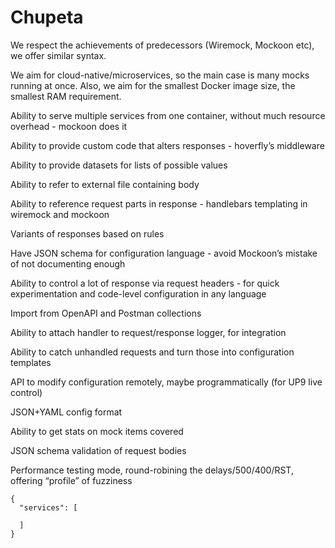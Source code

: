 # Chupeta

We respect the achievements of predecessors (Wiremock, Mockoon etc), we offer similar syntax.

We aim for cloud-native/microservices, so the main case is many mocks running at once. Also, we aim for the smallest Docker
image size, the smallest RAM requirement.

Ability to serve multiple services from one container, without much resource overhead - mockoon does it

Ability to provide custom code that alters responses - hoverfly’s middleware

Ability to provide datasets for lists of possible values

Ability to refer to external file containing body

Ability to reference request parts in response - handlebars templating in wiremock and mockoon

Variants of responses based on rules

Have JSON schema for configuration language - avoid Mockoon’s mistake of not documenting enough

Ability to control a lot of response via request headers - for quick experimentation and code-level configuration in any language

Import from OpenAPI and Postman collections

Ability to attach handler to request/response logger, for integration

Ability to catch unhandled requests and turn those into configuration templates

API to modify configuration remotely, maybe programmatically (for UP9 live control)

JSON+YAML config format

Ability to get stats on mock items covered

JSON schema validation of request bodies

Performance testing mode, round-robining the delays/500/400/RST, offering “profile” of fuzziness

```json5
{
  "services": [
    
  ]
}
```